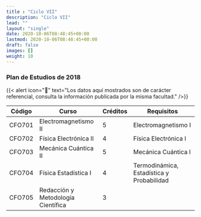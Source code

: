```yaml
---
title : "Ciclo VII"
description: "Ciclo VII"
lead: ""
layout: "single"
date: 2020-10-06T08:48:45+00:00
lastmod: 2020-10-06T08:48:45+00:00
draft: false
images: []
weight: 10
---
```


### Plan de Estudios de 2018

{{< alert icon="🚨" text="Los datos aquí mostrados son de carácter referencial, consulta la información publicada por la misma facultad." />}}

| Código | Curso                              | Créditos | Requisitos                                |
| ------ | ---------------------------------- | -------- | ----------------------------------------- |
| CFO701 | Electromagnetismo II               | 5        | Electromagnetismo I                       |
| CFO702 | Física Electrónica II              | 4        | Física Electrónica I                      |
| CFO703 | Mecánica Cuántica II               | 5        | Mecánica Cuántica I                       |
| CFO704 | Física Estadística I               | 4        | Termodinámica, Estadística y Probabilidad |
| CFO705 | Redacción y Metodología Científica | 3        |                                           |
